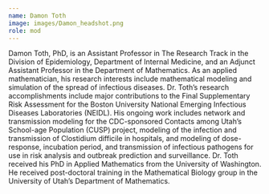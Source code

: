 ```yaml
---
name: Damon Toth
image: images/Damon_headshot.png
role: mod
---
```

 
Damon Toth, PhD, is an Assistant Professor in The Research Track in the Division of Epidemiology, Department of Internal Medicine, and an Adjunct Assistant Professor in the Department of Mathematics. As an applied mathematician, his research interests include mathematical modeling and simulation of the spread of infectious diseases. Dr. Toth’s research accomplishments include major contributions to the Final Supplementary Risk Assessment for the Boston University National Emerging Infectious Diseases Laboratories (NEIDL). His ongoing work includes network and transmission modeling for the CDC-sponsored Contacts among Utah’s School-age Population (CUSP) project, modeling of the infection and transmission of Clostidium difficile in hospitals, and modeling of dose-response, incubation period, and transmission of infectious pathogens for use in risk analysis and outbreak prediction and surveillance. Dr. Toth received his PhD in Applied Mathematics from the University of Washington. He received post-doctoral training in the Mathematical Biology group in the University of Utah’s Department of Mathematics.
